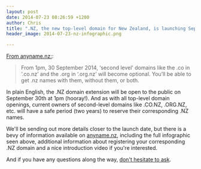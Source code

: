 ```yaml
---
layout: post
date: 2014-07-23 08:26:59 +1200
author: Chris
title: ".NZ, the new top-level domain for New Zealand, is launching September 30th"
header_image: 2014-07-23-nz-infographic.png

---
```


[From anyname.nz:](http://anyname.nz/):

>From 1pm, 30 September 2014, ‘second level’ domains like the .co in ‘.co.nz’ and the .org in ‘.org.nz’ will become optional. You’ll be able to get .nz names with them, without them, or both.

In plain English, the .NZ domain extension will be open to the public on September 30th at 1pm (hooray!). And as with all top-level domain openings, current owners of second-level domains like .CO.NZ, .ORG.NZ, etc. will have a safe period (two years) to reserve their corresponding .NZ names.

We'll be sending out more details closer to the launch date, but there is a bevy of information available on [anyname.nz](http://anyname.nz/), including the full infographic seen above, additional information about registering your corresponding .NZ domain and a nice introduction video if you're interested.   

And if you have any questions along the way, [don't hesitate to ask](https://iwantmyname.com/support).
